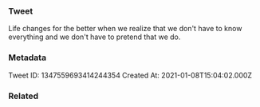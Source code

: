 ### Tweet
Life changes for the better when we realize that we don't have to know everything and we don't have to pretend that we do.

### Metadata
Tweet ID: 1347559693414244354
Created At: 2021-01-08T15:04:02.000Z

### Related

